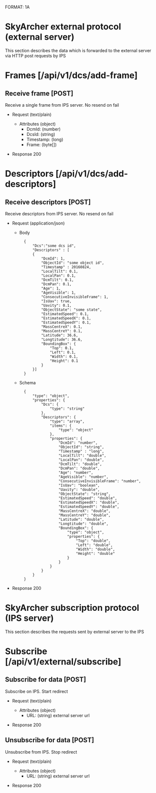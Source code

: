 FORMAT: 1A

# SkyArcher external protocol (external server)

This section describes the data which is forwarded to the external server via HTTP post requests by IPS

# Frames [/api/v1/dcs/add-frame]

## Receive frame [POST]

Receive a single frame from IPS server. No resend on fail

+ Request (text/plain)

	+ Attributes (object)
		+ DcmId: (number)
		+ DcsId: (string)
		+ Timestamp: (long)
		+ Frame: (byte[])

+ Response 200

# Descriptors [/api/v1/dcs/add-descriptors]

## Receive descriptors [POST]

Receive descriptors from IPS server. No resend on fail

+ Request (application/json)

    + Body

            {
                "Dcs":"some dcs id",
				"Descriptors" : [
				{
					"DcmId": 1,
					"ObjectId": "some object id",
					"Timestamp" : 20160824,
					"LocalTilt": 0.1,
					"LocalPan": 0.1,
					"DcmTilt": 0.1,
					"DcmPan": 0.1,
					"Age": 1,
					"AgeVisible": 1,
					"ConsecutiveInvisibleFrame": 1,
					"IsUav": true,
					"Uavity": 0.1,
					"ObjectState": "some state",
					"EstimatedSpeed": 0.1,
					"EstimatedSpeedX": 0.1,
					"EstimatedSpeedY": 0.1,
					"MassCentreX": 0.1,
					"MassCentreY": 0.1,
					"Latitude": 36.6,
					"Longtitude": 36.6,
					"BoundingBox": {
						"Top": 0.1,
						"Left": 0.1,
						"Width": 0.1,
						"Height": 0.1
					}
				}]
            }

    + Schema

            {
                "type": "object",
                "properties": {
                    "Dcs": {
                        "type": "string"
                    },
                    "Descriptors": {
                        "type": "array",
                        "items": {
                            "type": "object"
                        },
						"properties": {
							"DcmId": "number",
							"ObjectId": "string",
							"Timestamp" : "long",
							"LocalTilt": "double",
							"LocalPan": "double",
							"DcmTilt": "double",
							"DcmPan": "double",
							"Age": "number",
							"AgeVisible": "number",
							"ConsecutiveInvisibleFrame": "number",
							"IsUav": "boolean",
							"Uavity": "double",
							"ObjectState": "string",
							"EstimatedSpeed": "double",
							"EstimatedSpeedX": "double",
							"EstimatedSpeedY": "double",
							"MassCentreX": "double",
							"MassCentreY": "double",
							"Latitude": "double",
							"Longtitude": "double",
							"BoundingBox": {
								"type": "object",
								"properties": {
									"Top": "double",
									"Left": "double",
									"Width": "double",
									"Height": "double"
								}
							}
						}
                    }
                }
            }

+ Response 200


# SkyArcher subscription protocol (IPS server)

This section describes the requests sent by external server to the IPS

# Subscribe [/api/v1/external/subscribe]

## Subscribe for data [POST]

Subscribe on IPS. Start redirect

+ Request (text/plain)

	+ Attributes (object)
		+ URL: (string) external server url

+ Response 200

## Unsubscribe for data [POST]

Unsubscribe from IPS. Stop redirect

+ Request (text/plain)

	+ Attributes (object)
		+ URL: (string) external server url

+ Response 200

